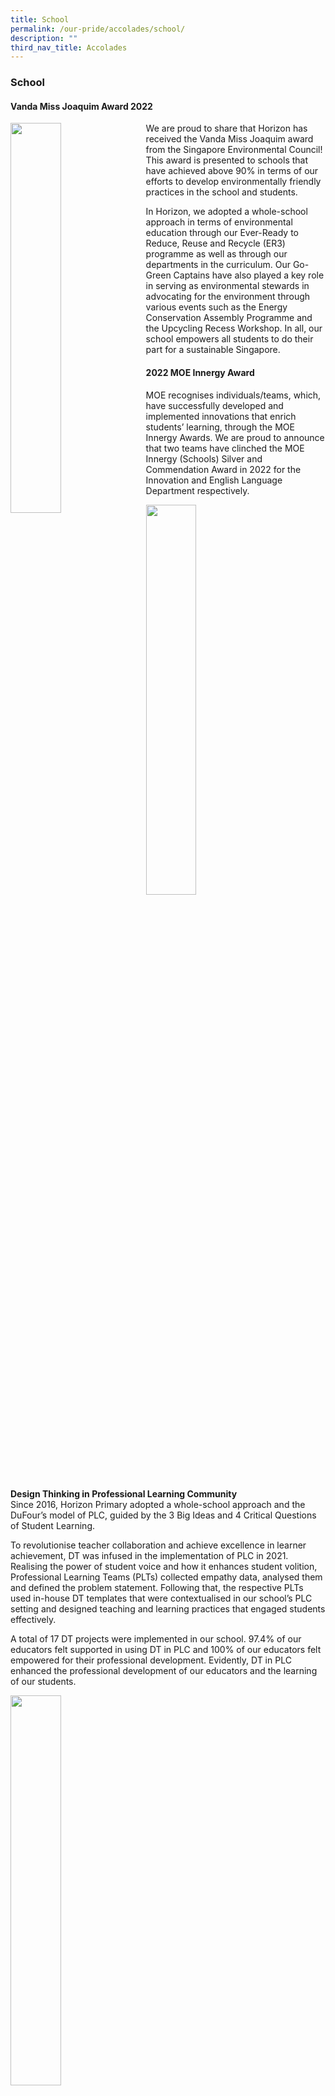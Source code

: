 ```yaml
---
title: School
permalink: /our-pride/accolades/school/
description: ""
third_nav_title: Accolades
---
```

### **School**

#### **Vanda Miss Joaquim Award 2022**

<img src="/images/sch1.png" style="width:40%;margin-right:15px;" align = "left">

We are proud to share that Horizon has received the Vanda Miss Joaquim award from the Singapore Environmental Council! This award is presented to schools that have achieved above 90% in terms of our efforts to develop environmentally friendly practices in the school and students.

In Horizon, we adopted a whole-school approach in terms of environmental education through our Ever-Ready to Reduce, Reuse and Recycle (ER3) programme as well as through our departments in the curriculum. Our Go-Green Captains have also played a key role in serving as environmental stewards in advocating for the environment through various events such as the Energy Conservation Assembly Programme and the Upcycling Recess Workshop. In all, our school empowers all students to do their part for a sustainable Singapore.

#### **2022 MOE Innergy Award**

MOE recognises individuals/teams, which, have successfully developed and implemented innovations that enrich students’ learning, through the MOE Innergy Awards. We are proud to announce that two teams have clinched the MOE Innergy (Schools) Silver and Commendation Award in 2022 for the Innovation and English Language Department respectively.

<img src="/images/sch2.jfif" style="width:40%">

**Design Thinking in Professional Learning Community**<br>
Since 2016, Horizon Primary adopted a whole-school approach and the DuFour’s model of PLC, guided by the 3 Big Ideas and 4 Critical Questions of Student Learning.

To revolutionise teacher collaboration and achieve excellence in learner achievement, DT was infused in the implementation of PLC in 2021. Realising the power of student voice and how it enhances student volition, Professional Learning Teams (PLTs) collected empathy data, analysed them and defined the problem statement. Following that, the respective PLTs used in-house DT templates that were contextualised in our school’s PLC setting and designed teaching and learning practices that engaged students effectively.  
  
A total of 17 DT projects were implemented in our school. 97.4% of our educators felt supported in using DT in PLC and 100% of our educators felt empowered for their professional development. Evidently, DT in PLC enhanced the professional development of our educators and the learning of our students.

<img src="/images/sch3.jfif" style="width:40%">

#### **2021 MOE Innergy Award**

<img src="/images/sch4.jfif" style="width:40%">

<img src="/images/sch5.jpeg" style="width:40%">



#### **The Prime Minister's Book Prize**

<img src="/images/sch6.png" style="width:40%">


#### **National Primary Schools Chinese Story-Telling Competition 2021**

<img src="/images/sch7.jpg" style="width:40%">

#### **Horizon Plays A Part In The Singapore Green Plan**

<img src="/images/sch8.png" style="width:40%">

### **MOE Innergy Award**

<img src="/images/sch9.jfif" style="width:40%">

#### **Try Something New During The Holidays**

<img src="/images/sch10.jfif" style="width:40%">

<img src="/images/sch11.jfif" style="width:40%">

#### **SOTA Primary 6 Art Competition 2020**

<img src="/images/sch12.jpg" style="width:40%">

#### **Platinum Star Award For Horizon Primary School**

<img src="/images/sch13.jfif" style="width:40%">

#### **SGD Yellow Flame Award**

--

We are proud to announce that Horizon Primary School has been awarded the Yellow Flame Award from the SEC-Starhub School Green Awards for the second consecutive year. The School Green Awards recognise the efforts put in by the teachers and students towards caring for the environment. As mentioned by PM Lee in this year's National Day Rally, climate change is one of the gravest challenges facing humankind and Singapore is feeling the impact of global warming. In Horizon Primary School, we recognize the importance of saving the Earth and have a whole-school approach to be more environmentally friendly. A highlight of our efforts this year, was the series of upcycling workshops planned and implemented by our student Eco-Leaders, heightened the awareness of our students in learning the importance of protecting our environment.

#### **Horizon Walkathon - Walk For Rice**

<img src="/images/sch14.jpeg" style="width:40%">

#### **Precautionary Measures For The Haze Period**

<img src="/images/sch15.jpg" style="width:40%">

#### **Horizon Family Day 2019 @ Thumbs Up**

<img src="/images/sch16.jpg" style="width:40%">

#### **Winners of Punggol Digital District (PDD) Hoarding Design Competition (Schools Category)**

<img src="/images/sch17.jpg" style="width:40%">

#### **SBS Transit Kindness Month**

<img src="/images/sch18.jpg" style="width:40%">

#### **Best Team Spirit Award From The Inaugural Chinese Street Dance Competition**

<img src="/images/sch19.jpg" style="width:40%">

#### **Outdoor Adventure Learning Programme**

<img src="/images/sch20.jpg" style="width:40%">

#### **Primary 1 Registration 2018**

<img src="/images/sch21.png" style="width:40%">

#### **Whole School Approach To SLD At Horizon Primary School**

<img src="/images/sch22.jpg" style="width:40%">

#### **Healthy Eating For Life**

<img src="/images/sch23.jpg" style="width:40%">

#### **Bringing Out The Leader In Every Child**

<img src="/images/sch24.jpg" style="width:40%">

#### **National Chinese Challenge 2017**

<img src="/images/sch25.jpg" style="width:40%">